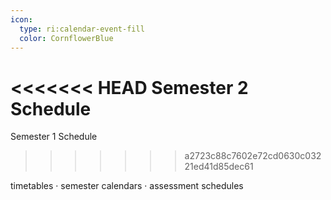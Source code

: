 ```yaml
---
icon: 
  type: ri:calendar-event-fill 
  color: CornflowerBlue
---
```

<<<<<<< HEAD
Semester 2 Schedule
=======
Semester 1 Schedule
>>>>>>> a2723c88c7602e72cd0630c03221ed41d85dec61

timetables · semester calendars · assessment schedules